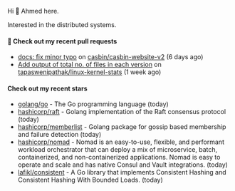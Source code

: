 Hi 👋 Ahmed here.

Interested in the distributed systems.

#### 🔨 Check out my recent pull requests

- [docs: fix minor typo](https://github.com/casbin/casbin-website-v2/pull/144) on [casbin/casbin-website-v2](https://github.com/casbin/casbin-website-v2) (6 days ago)
- [Add output of total no. of files in each version](https://github.com/tapaswenipathak/linux-kernel-stats/pull/121) on [tapaswenipathak/linux-kernel-stats](https://github.com/tapaswenipathak/linux-kernel-stats) (1 week ago)

#### Check out my recent stars

- [golang/go](https://github.com/golang/go) - The Go programming language (today)
- [hashicorp/raft](https://github.com/hashicorp/raft) - Golang implementation of the Raft consensus protocol (today)
- [hashicorp/memberlist](https://github.com/hashicorp/memberlist) - Golang package for gossip based membership and failure detection (today)
- [hashicorp/nomad](https://github.com/hashicorp/nomad) - Nomad is an easy-to-use, flexible, and performant workload orchestrator that can deploy a mix of microservice, batch, containerized, and non-containerized applications. Nomad is easy to operate and scale and has native Consul and Vault integrations. (today)
- [lafikl/consistent](https://github.com/lafikl/consistent) - A Go library that implements Consistent Hashing and Consistent Hashing With Bounded Loads. (today)

